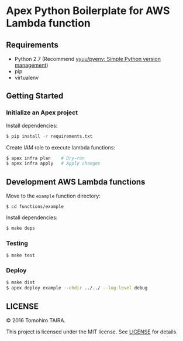 Apex Python Boilerplate for AWS Lambda function
================================================================================


Requirements
--------------------------------------------------------------------------------

- Python 2.7 (Recommend [yyuu/pyenv: Simple Python version management](https://github.com/yyuu/pyenv))
- pip
- virtualenv


Getting Started
--------------------------------------------------------------------------------

### Initialize an Apex project

Install dependencies:

```sh
$ pip install -r requirements.txt
```

Create IAM role to execute lambda functions:

```sh
$ apex infra plan    # Dry-run
$ apex infra apply   # Apply changes
```


Development AWS Lambda functions
--------------------------------------------------------------------------------

Move to the `example` function directory:

```
$ cd functions/example
```

Install dependencies:

```sh
$ make deps
```

### Testing

```sh
$ make test
```

### Deploy

```sh
$ make dist
$ apex deploy example --chdir ../../ --log-level debug
```


LICENSE
--------------------------------------------------------------------------------

&copy; 2016 Tomohiro TAIRA.

This project is licensed under the MIT license. See [LICENSE](LICENSE) for details.
